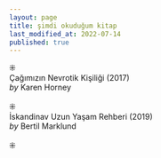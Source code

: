 ```yaml
---
layout: page  
title: şimdi okuduğum kitap  
last_modified_at: 2022-07-14
published: true  
---
```

⁜  
Çağımızın Nevrotik Kişiliği (2017)  
<i>by</i> Karen Horney  
<br />
⁜   
İskandinav Uzun Yaşam Rehberi (2019)  
<i>by</i> Bertil Marklund  
<br />
⁜  
